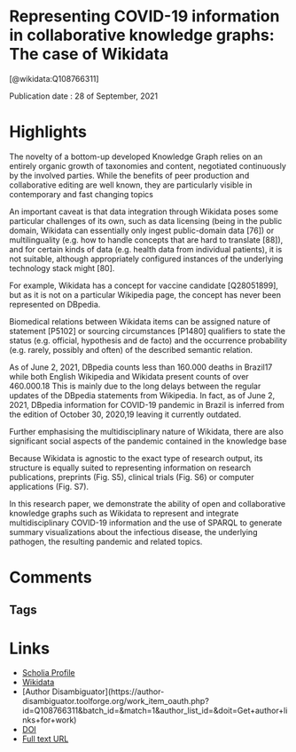 
Representing COVID-19 information in collaborative knowledge graphs: The case of Wikidata
=========================================================================================
  
  [@wikidata:Q108766311]  
  
Publication date : 28 of September, 2021  

# Highlights
The novelty of a bottom-up developed Knowledge Graph relies on an entirely organic growth of taxonomies and content, negotiated continuously by the involved parties. While the benefits of peer production and collaborative editing are well known, they are particularly visible in contemporary and fast changing topics

An important caveat is that data integration through Wikidata poses some particular challenges of its own, such as data licensing (being in the public domain, Wikidata can essentially only ingest public-domain data [76]) or multilinguality (e.g. how to handle concepts that are hard to translate [88]), and for certain kinds of data (e.g. health data from individual patients), it is not suitable, although appropriately configured instances of the underlying technology stack might [80].

For example, Wikidata has a concept for vaccine candidate [Q28051899], but as it is not on a particular Wikipedia page, the concept has never been represented on DBpedia.

Biomedical relations between Wikidata items can be assigned nature of statement [P5102] or sourcing circumstances [P1480] qualifiers to state the status (e.g. official, hypothesis and de facto) and the occurrence probability (e.g. rarely, possibly and often) of the described semantic relation.

 As of June 2, 2021, DBpedia counts less than 160.000 deaths in Brazil17 while both English Wikipedia and Wikidata present counts of over 460.000.18 This is mainly due to the long delays between the regular updates of the DBpedia statements from Wikipedia. In fact, as of June 2, 2021, DBpedia information for COVID-19 pandemic in Brazil is inferred from the edition of October 30, 2020,19 leaving it currently outdated.

 Further emphasising the multidisciplinary nature of Wikidata, there are also significant social aspects of the pandemic contained in the knowledge base

Because Wikidata is agnostic to the exact type of research output, its structure is equally suited to representing information on research publications, preprints (Fig. S5), clinical trials (Fig. S6) or computer applications (Fig. S7). 

In this research paper, we demonstrate the ability of open and collaborative knowledge graphs such as Wikidata to represent and integrate multidisciplinary COVID-19 information and the use of SPARQL to generate summary visualizations about the infectious disease, the underlying pathogen, the resulting pandemic and related topics. 



# Comments

## Tags

# Links
  
 * [Scholia Profile](https://scholia.toolforge.org/work/Q108766311)  
 * [Wikidata](https://www.wikidata.org/wiki/Q108766311)  
 * [Author Disambiguator](https://author-
disambiguator.toolforge.org/work_item_oauth.php?id=Q108766311&batch_id=&match=1&author_list_id=&doit=Get+author+links+for+work)  
 * [DOI](https://doi.org/10.3233/SW-210444)  
 * [Full text URL](https://content.iospress.com/download/semantic-web/sw210444?id=semantic-web%2Fsw210444)  

